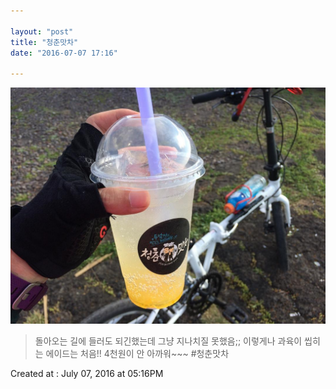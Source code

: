 ```yaml
---

layout: "post"  
title: "청춘맛차"  
date: "2016-07-07 17:16"

---
```


![Images](/media/2016/07/13562130_166252960458130_941601834_n.jpg)

> 돌아오는 길에 들러도 되긴했는데 그냥 지나치질 못했음;; 이렇게나 과육이 씹히는 에이드는 처음!! 4천원이 안 아까워~~~ #청춘맛차

Created at : July 07, 2016 at 05:16PM
